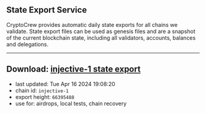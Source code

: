 ## State Export Service
CryptoCrew provides automatic daily state exports for all chains we validate. State export files can be used as genesis files and are a snapshot of the current blockchain state, including all validators, accounts, balances and delegations.

---
**Download: [injective-1 state export](https://dl-eu2.ccvalidators.com/SERVICE/injective/injective-1_export_66395488.json)**
---

- last updated: Tue Apr 16 2024 19:08:20
- chain id: `injective-1`
- export height: `66395488`
- use for: airdrops, local tests, chain recovery
